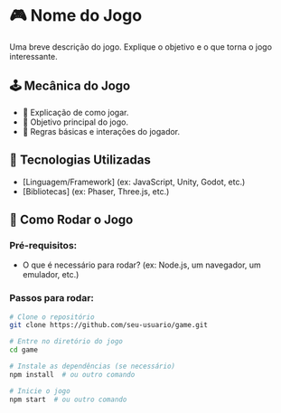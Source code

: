# 🎮 Nome do Jogo

Uma breve descrição do jogo. Explique o objetivo e o que torna o jogo interessante.

## 🕹️ Mecânica do Jogo

- 📌 Explicação de como jogar.  
- 🎯 Objetivo principal do jogo.  
- 🔄 Regras básicas e interações do jogador.  

## 🔧 Tecnologias Utilizadas

- [Linguagem/Framework] (ex: JavaScript, Unity, Godot, etc.)
- [Bibliotecas] (ex: Phaser, Three.js, etc.)

## 🚀 Como Rodar o Jogo

### Pré-requisitos:
- O que é necessário para rodar? (ex: Node.js, um navegador, um emulador, etc.)

### Passos para rodar:
```sh
# Clone o repositório
git clone https://github.com/seu-usuario/game.git

# Entre no diretório do jogo
cd game

# Instale as dependências (se necessário)
npm install  # ou outro comando

# Inicie o jogo
npm start  # ou outro comando
